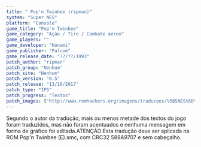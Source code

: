 ```yaml
---
title: " Pop'n Twinbee (ripman)"
system: "Super NES"
platform: "Console"
game_title: "Pop'n Twinbee"
game_category: "Ação / Tiro / Combate aéreo"
game_players: ""
game_developer: "Konami"
game_publisher: "Palcom"
game_release_date: "??/??/1993"
patch_author: "ripman"
patch_group: "Nenhum"
patch_site: "Nenhum"
patch_version: "0.5"
patch_release: "13/10/2017"
patch_type: "IPS"
patch_progress: "Textos"
patch_images: ["http://www.romhackers.org/imagens/traducoes/%5BSNES%5D%20Pop'n%20Twinbee%20-%20ripman%20-%201.png","http://www.romhackers.org/imagens/traducoes/%5BSNES%5D%20Pop'n%20Twinbee%20-%20ripman%20-%202.png","http://www.romhackers.org/imagens/traducoes/%5BSNES%5D%20Pop'n%20Twinbee%20-%20ripman%20-%203.png"]
---
```

Segundo o autor da tradução, mais ou menos metade dos textos do jogo foram traduzidos, mas não foram acentuados e nenhuma mensagem em forma de gráfico foi editada.ATENÇÃO:Esta tradução deve ser aplicada na ROM Pop'n Twinbee (E).smc, com CRC32 588A9707 e sem cabeçalho.